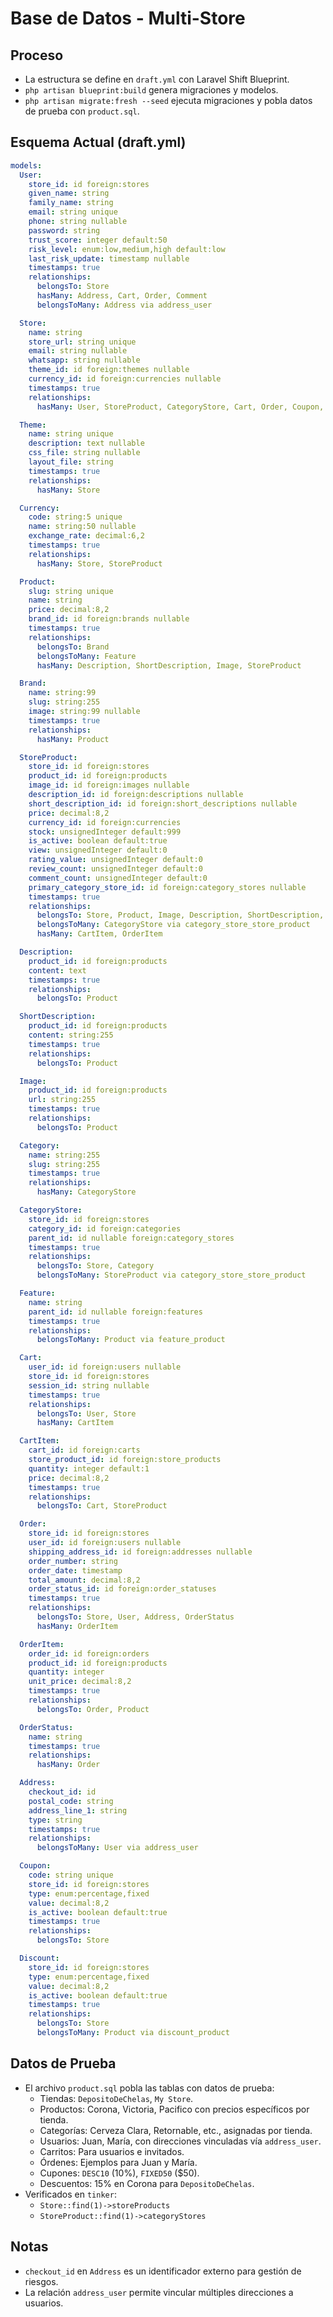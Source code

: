 # Base de Datos - Multi-Store

## Proceso
- La estructura se define en `draft.yml` con Laravel Shift Blueprint.
- `php artisan blueprint:build` genera migraciones y modelos.
- `php artisan migrate:fresh --seed` ejecuta migraciones y pobla datos de prueba con `product.sql`.

## Esquema Actual (draft.yml)
```yaml
models:
  User:
    store_id: id foreign:stores
    given_name: string
    family_name: string
    email: string unique
    phone: string nullable
    password: string
    trust_score: integer default:50
    risk_level: enum:low,medium,high default:low
    last_risk_update: timestamp nullable
    timestamps: true
    relationships:
      belongsTo: Store
      hasMany: Address, Cart, Order, Comment
      belongsToMany: Address via address_user

  Store:
    name: string
    store_url: string unique
    email: string nullable
    whatsapp: string nullable
    theme_id: id foreign:themes nullable
    currency_id: id foreign:currencies nullable
    timestamps: true
    relationships:
      hasMany: User, StoreProduct, CategoryStore, Cart, Order, Coupon, Discount

  Theme:
    name: string unique
    description: text nullable
    css_file: string nullable
    layout_file: string
    timestamps: true
    relationships:
      hasMany: Store

  Currency:
    code: string:5 unique
    name: string:50 nullable
    exchange_rate: decimal:6,2
    timestamps: true
    relationships:
      hasMany: Store, StoreProduct

  Product:
    slug: string unique
    name: string
    price: decimal:8,2
    brand_id: id foreign:brands nullable
    timestamps: true
    relationships:
      belongsTo: Brand
      belongsToMany: Feature
      hasMany: Description, ShortDescription, Image, StoreProduct

  Brand:
    name: string:99
    slug: string:255
    image: string:99 nullable
    timestamps: true
    relationships:
      hasMany: Product

  StoreProduct:
    store_id: id foreign:stores
    product_id: id foreign:products
    image_id: id foreign:images nullable
    description_id: id foreign:descriptions nullable
    short_description_id: id foreign:short_descriptions nullable
    price: decimal:8,2
    currency_id: id foreign:currencies
    stock: unsignedInteger default:999
    is_active: boolean default:true
    view: unsignedInteger default:0
    rating_value: unsignedInteger default:0
    review_count: unsignedInteger default:0
    comment_count: unsignedInteger default:0
    primary_category_store_id: id foreign:category_stores nullable
    timestamps: true
    relationships:
      belongsTo: Store, Product, Image, Description, ShortDescription, Currency
      belongsToMany: CategoryStore via category_store_store_product
      hasMany: CartItem, OrderItem

  Description:
    product_id: id foreign:products
    content: text
    timestamps: true
    relationships:
      belongsTo: Product

  ShortDescription:
    product_id: id foreign:products
    content: string:255
    timestamps: true
    relationships:
      belongsTo: Product

  Image:
    product_id: id foreign:products
    url: string:255
    timestamps: true
    relationships:
      belongsTo: Product

  Category:
    name: string:255
    slug: string:255
    timestamps: true
    relationships:
      hasMany: CategoryStore

  CategoryStore:
    store_id: id foreign:stores
    category_id: id foreign:categories
    parent_id: id nullable foreign:category_stores
    timestamps: true
    relationships:
      belongsTo: Store, Category
      belongsToMany: StoreProduct via category_store_store_product

  Feature:
    name: string
    parent_id: id nullable foreign:features
    timestamps: true
    relationships:
      belongsToMany: Product via feature_product

  Cart:
    user_id: id foreign:users nullable
    store_id: id foreign:stores
    session_id: string nullable
    timestamps: true
    relationships:
      belongsTo: User, Store
      hasMany: CartItem

  CartItem:
    cart_id: id foreign:carts
    store_product_id: id foreign:store_products
    quantity: integer default:1
    price: decimal:8,2
    timestamps: true
    relationships:
      belongsTo: Cart, StoreProduct

  Order:
    store_id: id foreign:stores
    user_id: id foreign:users nullable
    shipping_address_id: id foreign:addresses nullable
    order_number: string
    order_date: timestamp
    total_amount: decimal:8,2
    order_status_id: id foreign:order_statuses
    timestamps: true
    relationships:
      belongsTo: Store, User, Address, OrderStatus
      hasMany: OrderItem

  OrderItem:
    order_id: id foreign:orders
    product_id: id foreign:products
    quantity: integer
    unit_price: decimal:8,2
    timestamps: true
    relationships:
      belongsTo: Order, Product

  OrderStatus:
    name: string
    timestamps: true
    relationships:
      hasMany: Order

  Address:
    checkout_id: id
    postal_code: string
    address_line_1: string
    type: string
    timestamps: true
    relationships:
      belongsToMany: User via address_user

  Coupon:
    code: string unique
    store_id: id foreign:stores
    type: enum:percentage,fixed
    value: decimal:8,2
    is_active: boolean default:true
    timestamps: true
    relationships:
      belongsTo: Store

  Discount:
    store_id: id foreign:stores
    type: enum:percentage,fixed
    value: decimal:8,2
    is_active: boolean default:true
    timestamps: true
    relationships:
      belongsTo: Store
      belongsToMany: Product via discount_product
```

## Datos de Prueba
- El archivo `product.sql` pobla las tablas con datos de prueba:
  - Tiendas: `DepositoDeChelas`, `My Store`.
  - Productos: Corona, Victoria, Pacifico con precios específicos por tienda.
  - Categorías: Cerveza Clara, Retornable, etc., asignadas por tienda.
  - Usuarios: Juan, María, con direcciones vinculadas vía `address_user`.
  - Carritos: Para usuarios e invitados.
  - Órdenes: Ejemplos para Juan y María.
  - Cupones: `DESC10` (10%), `FIXED50` ($50).
  - Descuentos: 15% en Corona para `DepositoDeChelas`.
- Verificados en `tinker`:
  - `Store::find(1)->storeProducts`
  - `StoreProduct::find(1)->categoryStores`

## Notas
- `checkout_id` en `Address` es un identificador externo para gestión de riesgos.
- La relación `address_user` permite vincular múltiples direcciones a usuarios.